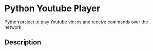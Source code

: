 # Python Youtube Player
Python project to play Youtube videos and receive commands over the network 


## Description
## 
